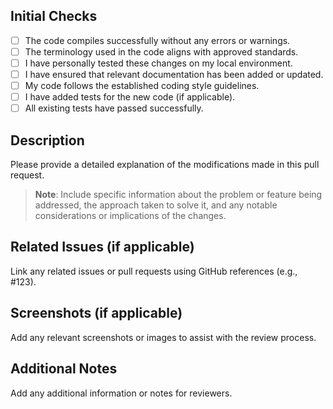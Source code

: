 ## Initial Checks
- [ ] The code compiles successfully without any errors or warnings.
- [ ] The terminology used in the code aligns with approved standards.
- [ ] I have personally tested these changes on my local environment.
- [ ] I have ensured that relevant documentation has been added or updated.
- [ ] My code follows the established coding style guidelines.
- [ ] I have added tests for the new code (if applicable).
- [ ] All existing tests have passed successfully.

## Description
Please provide a detailed explanation of the modifications made in this pull request. 
> **Note**:
>  Include specific information about the problem or feature being addressed, the approach taken to solve it, and any notable considerations or implications of the changes.

## Related Issues (if applicable)
Link any related issues or pull requests using GitHub references (e.g., #123).

## Screenshots (if applicable)
Add any relevant screenshots or images to assist with the review process.

## Additional Notes
Add any additional information or notes for reviewers.
